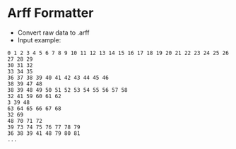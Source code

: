 # Arff Formatter
- Convert raw data to .arff
- Input example:
```
0 1 2 3 4 5 6 7 8 9 10 11 12 13 14 15 16 17 18 19 20 21 22 23 24 25 26 27 28 29 
30 31 32 
33 34 35 
36 37 38 39 40 41 42 43 44 45 46 
38 39 47 48 
38 39 48 49 50 51 52 53 54 55 56 57 58 
32 41 59 60 61 62 
3 39 48 
63 64 65 66 67 68 
32 69 
48 70 71 72 
39 73 74 75 76 77 78 79 
36 38 39 41 48 79 80 81
...
```